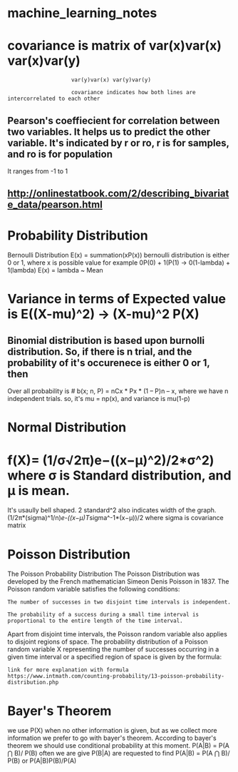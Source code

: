 # machine_learning_notes
# covariance is matrix of var(x)var(x) var(x)var(y)
                        var(y)var(x) var(y)var(y)
                        
                        covariance indicates how both lines are intercorrelated to each other
                        
                        
## Pearson's coeffiecient for correlation between two variables. It helps us to predict the other variable. It's indicated by r or ro, r is for samples, and ro is for population
It ranges from -1 to 1
## http://onlinestatbook.com/2/describing_bivariate_data/pearson.html

# Probability Distribution
Bernoulli Distribution
E(x) = summation(xP(x))
bernoulli distribution is either 0 or 1,
where x is possible value for example 0P(0) + 1(P(1) -> 0(1-lambda) + 1(lambda)
E(x) = lambda ~ Mean

# Variance in terms of Expected value is E((X-mu)^2) -> (X-mu)^2 P(X)

## Binomial distribution is based upon burnolli distribution. So, if there is n trial, and the probability of it's occurenece is either 0 or 1, then
Over all probability is # b(x; n, P) = nCx * Px * (1 – P)n – x, where we have n independent trials.
so, it's mu = np(x), and variance is mu(1-p)

# Normal Distribution
# f(X)= (1/σ√2π)​e−((x−μ)^2)/2*σ^2) where σ is Standard distribution, and μ is mean.
  It's usaully bell shaped. 2 standard^2 also indicates width of the graph.
  (1/2π*(sigma)^1/n)*e-((x−μ)T*sigma^-1*(x−μ))/2 where sigma is covariance matrix
  
# Poisson Distribution
The Poisson Probability Distribution
The Poisson Distribution was developed by the French mathematician Simeon Denis Poisson in 1837.
The Poisson random variable satisfies the following conditions:

    The number of successes in two disjoint time intervals is independent.

    The probability of a success during a small time interval is proportional to the entire length of the time interval.

Apart from disjoint time intervals, the Poisson random variable also applies to disjoint regions of space.
The probability distribution of a Poisson random variable X representing the number of successes occurring in a given time interval or a specified region of space is given by the formula:

    link for more explanation with formula https://www.intmath.com/counting-probability/13-poisson-probability-distribution.php
   
   
  
 # Bayer's Theorem
 we use P(X) when no other information is given, but as we collect more information we prefer to go with bayer's theorem.
 According to bayer's theorem we should use conditional probability at this moment.
 P(A|B) = P(A ⋂ B)/ P(B)
 often we are give P(B|A) are requested to find P(A|B) = P(A ⋂ B)/ P(B) or P(A|B)P(B)/P(A)
 
 
 
 
 
 
 
 
 
 
 
 
 
 
 
 
 
 
 
 
 
 
 
 
 
 
 
 
 
 
 
 
 
 
 
 
 
 
 
 
 
